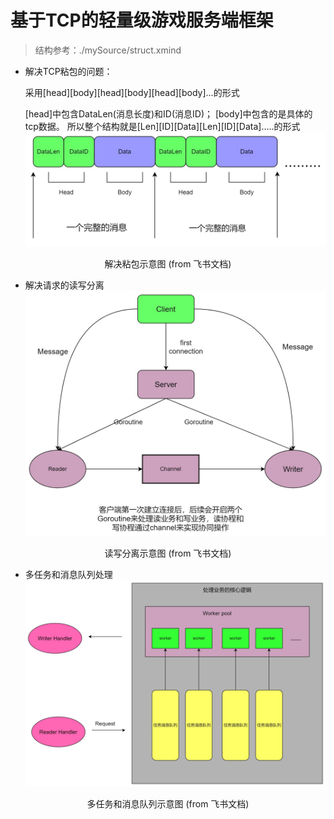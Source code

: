 # 基于TCP的轻量级游戏服务端框架

> 结构参考：./mySource/struct.xmind


- 解决TCP粘包的问题：

    采用[head][body][head][body][head][body]...的形式

    [head]中包含DataLen(消息长度)和ID(消息ID)；
    [body]中包含的是具体的tcp数据。
    所以整个结构就是[Len][ID][Data][Len][ID][Data].....的形式
    ![图片,](./mySource/tcp_pict1.jpg)
<center>解决粘包示意图 (from 飞书文档)</center>

- 解决请求的读写分离
    ![图片](./mySource/read_write_pict2.jpg)
<center>读写分离示意图 (from 飞书文档)</center>

- 多任务和消息队列处理
    ![picture](./mySource/queue_pict3.jpg)
<center>多任务和消息队列示意图 (from 飞书文档)</center>
  


